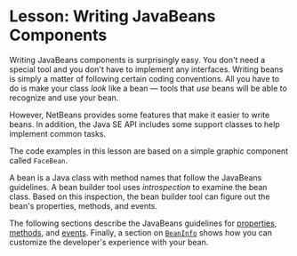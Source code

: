 
# Lesson: Writing JavaBeans Components

Writing JavaBeans components is surprisingly easy. You don't need a special tool and you don't have to implement any interfaces. Writing beans is simply a matter of following certain coding conventions. All you have to do is make your class *look* like a bean &#8212; tools that *use* beans will be able to recognize and use your bean.

However, NetBeans provides some features that make it easier to write beans. In addition, the Java SE API includes some support classes to help implement common tasks.

The code examples in this lesson are based on a simple graphic component called `FaceBean`.

A bean is a Java class with method names that follow the JavaBeans guidelines. A bean builder tool uses *introspection* to examine the bean class. Based on this inspection, the bean builder tool can figure out the bean's properties, methods, and events.

The following sections describe the JavaBeans guidelines for [properties](properties.html), [methods](methods.html), and [events](events.html). Finally, a section on
[`BeanInfo`](beaninfo.html) shows how you can customize the developer's experience with your bean.
